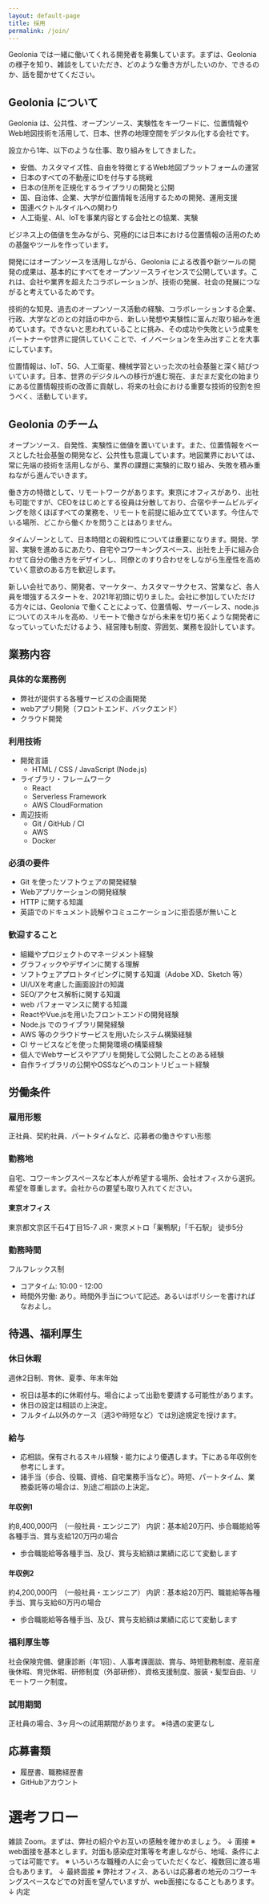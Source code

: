 ```yaml
---
layout: default-page
title: 採用
permalink: /join/
---
```


Geolonia では一緒に働いてくれる開発者を募集しています。まずは、Geolonia の様子を知り、雑談をしていただき、どのような働き方がしたいのか、できるのか、話を聞かせてください。

## Geolonia について

Geolonia は、公共性、オープンソース、実験性をキーワードに、位置情報やWeb地図技術を活用して、日本、世界の地理空間をデジタル化する会社です。

設立から1年、以下のような仕事、取り組みをしてきました。

* 安価、カスタマイズ性、自由を特徴とするWeb地図プラットフォームの運営
* 日本のすべての不動産にIDを付与する挑戦
* 日本の住所を正規化するライブラリの開発と公開
* 国、自治体、企業、大学が位置情報を活用するための開発、運用支援
* 国連ベクトルタイルへの関わり
* 人工衛星、AI、IoTを事業内容とする会社との協業、実験

ビジネス上の価値を生みながら、究極的には日本における位置情報の活用のための基盤やツールを作っています。

開発にはオープンソースを活用しながら、Geolonia による改善や新ツールの開発の成果は、基本的にすべてをオープンソースライセンスで公開しています。これは、会社や業界を超えたコラボレーションが、技術の発展、社会の発展につながると考えているためです。

技術的な知見、過去のオープンソース活動の経験、コラボレーションする企業、行政、大学などのとの対話の中から、新しい発想や実験性に富んだ取り組みを進めています。できないと思われていることに挑み、その成功や失敗という成果をパートナーや世界に提供していくことで、イノベーションを生み出すことを大事にしています。

位置情報は、IoT、5G、人工衛星、機械学習といった次の社会基盤と深く結びついています。日本、世界のデジタルへの移行が進む現在、まだまだ変化の始まりにある位置情報技術の改善に貢献し、将来の社会における重要な技術的役割を担うべく、活動しています。

## Geolonia のチーム

オープンソース、自発性、実験性に価値を置いています。また、位置情報をベースとした社会基盤の開発など、公共性も意識しています。地図業界においては、常に先端の技術を活用しながら、業界の課題に実験的に取り組み、失敗を積み重ねながら進んでいきます。

働き方の特徴として、リモートワークがあります。東京にオフィスがあり、出社も可能ですが、CEOをはじめとする役員は分散しており、合宿やチームビルディングを除くほぼすべての業務を、リモートを前提に組み立てています。今住んでいる場所、どこから働くかを問うことはありません。

タイムゾーンとして、日本時間との親和性については重要になります。開発、学習、実験を進めるにあたり、自宅やコワーキングスペース、出社を上手に組み合わせて自分の働き方をデザインし、同僚とのすり合わせをしながら生産性を高めていく意欲のある方を歓迎します。

新しい会社であり、開発者、マーケター、カスタマーサクセス、営業など、各人員を増強するスタートを、2021年初頭に切りました。会社に参加していただける方々には、Geolonia で働くことによって、位置情報、サーバーレス、node.js についてのスキルを高め、リモートで働きながら未来を切り拓くような開発者になっていっていただけるよう、経営陣も制度、雰囲気、業務を設計しています。

## 業務内容

### 具体的な業務例
* 弊社が提供する各種サービスの企画開発
* webアプリ開発（フロントエンド、バックエンド）
* クラウド開発

### 利用技術

* 開発言語
    * HTML / CSS / JavaScript (Node.js)
* ライブラリ・フレームワーク
    * React
    * Serverless Framework
    * AWS CloudFormation
* 周辺技術
    * Git / GitHub / CI
    * AWS
    * Docker

### 必須の要件

* Git を使ったソフトウェアの開発経験
* Webアプリケーションの開発経験
* HTTP に関する知識
* 英語でのドキュメント読解やコミュニケーションに拒否感が無いこと

### 歓迎すること

* 組織やプロジェクトのマネージメント経験
* グラフィックやデザインに関する理解
* ソフトウェアプロトタイピングに関する知識（Adobe XD、Sketch 等）
* UI/UXを考慮した画面設計の知識
* SEO/アクセス解析に関する知識
* web パフォーマンスに関する知識
* ReactやVue.jsを用いたフロントエンドの開発経験
* Node.js でのライブラリ開発経験
* AWS 等のクラウドサービスを用いたシステム構築経験
* CI サービスなどを使った開発環境の構築経験
* 個人でWebサービスやアプリを開発して公開したことのある経験
* 自作ライブラリの公開やOSSなどへのコントリビュート経験

## 労働条件

### 雇用形態

正社員、契約社員、パートタイムなど、応募者の働きやすい形態

### 勤務地

自宅、コワーキングスペースなど本人が希望する場所、会社オフィスから選択。
希望を尊重します。会社からの要望も取り入れてください。

#### 東京オフィス
東京都文京区千石4丁目15-7
JR・東京メトロ「巣鴨駅」「千石駅」 徒歩5分

### 勤務時間

フルフレックス制

* コアタイム: 10:00 - 12:00
* 時間外労働: あり。時間外手当について記述。あるいはポリシーを書ければなおよし。

## 待遇、福利厚生

### 休日休暇

週休2日制、育休、夏季、年末年始

* 祝日は基本的に休暇付与。場合によって出勤を要請する可能性があります。
* 休日の設定は相談の上決定。
* フルタイム以外のケース（週3や時短など）では別途規定を授けます。

### 給与
* 応相談。保有されるスキル経験・能力により優遇します。下にある年収例を参考にします。
* 諸手当（歩合、役職、資格、自宅業務手当など）。時短、パートタイム、業務委託等の場合は、別途ご相談の上決定。

#### 年収例1
約8,400,000円　（一般社員・エンジニア）
内訳：基本給20万円、歩合職能給等各種手当、賞与支給120万円の場合
* 歩合職能給等各種手当、及び、賞与支給額は業績に応じて変動します

#### 年収例2
約4,200,000円　（一般社員・エンジニア）
内訳：基本給20万円、職能給等各種手当、賞与支給60万円の場合
* 歩合職能給等各種手当、及び、賞与支給額は業績に応じて変動します

### 福利厚生等
社会保険完備、健康診断（年1回）、人事考課面談、賞与、時短勤務制度、産前産後休暇、育児休暇、研修制度（外部研修）、資格支援制度、服装・髪型自由、リモートワーク制度。

### 試用期間
正社員の場合、3ヶ月〜の試用期間があります。
※待遇の変更なし

## 応募書類
* 履歴書、職務経歴書
* GitHubアカウント

# 選考フロー

雑談 Zoom。まずは、弊社の紹介やお互いの感触を確かめましょう。
↓
面接
※ web面接を基本とします。対面も感染症対策等を考慮しながら、地域、条件によっては可能です。
※ いろいろな職種の人に会っていただくなど、複数回に渡る場合もあります。
↓
最終面接
※ 弊社オフィス、あるいは応募者の地元のコワーキングスペースなどでの対面を望んでいますが、web面接になることもあります。
↓
内定

